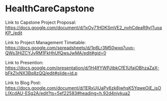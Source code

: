 # HealthCareCapstone

Link to Capstone Project Proposal:
https://docs.google.com/document/d/1xOv71HDKSmVE2_nvhCdeaR9yITuoaKP_/edit

Link to Project Management Timetable:
https://docs.google.com/spreadsheets/d/1p6Lr3M50wxq7uvp-QWs3HjZCYJvRM1FkHhUfQwsJwMA/edit#gid=0

Link to Presention:
https://docs.google.com/presentation/d/1H4lfYWPJtbkCfE1UfajOBhzaZaX-bFkZIxNX3Bq8zQQ/edit#slide=id.p

Link to Blog Post:
https://docs.google.com/document/d/1ERxUjUaPv6zk8jwhsK5YqweOiE_isOLIXcdAU-ESg2A/edit?ts=5ef22583#heading=h.92d4niykua2
